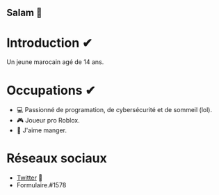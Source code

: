 ## Salam 👋
# Introduction ✔
Un jeune marocain agé de 14 ans.

# Occupations ✔
- 💻 Passionné de programation, de cybersécurité et de sommeil (lol).
- 🎮 Joueur pro Roblox.
- 🍩 J'aime manger.

# Réseaux sociaux
- <a href="https://https://twitter.com/REDA_AMEZ">Twitter</a> 🎈
- Formulaire.#1578


